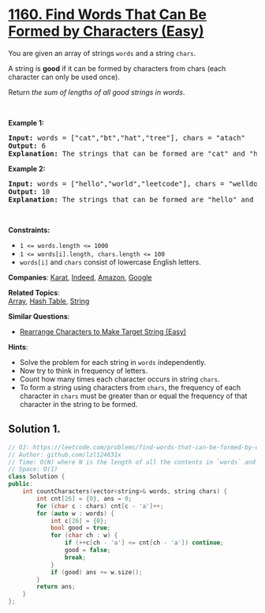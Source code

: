 # [1160. Find Words That Can Be Formed by Characters (Easy)](https://leetcode.com/problems/find-words-that-can-be-formed-by-characters)

<p>You are given an array of strings <code>words</code> and a string <code>chars</code>.</p>

<p>A string is <strong>good</strong> if it can be formed by characters from chars (each character can only be used once).</p>

<p>Return <em>the sum of lengths of all good strings in words</em>.</p>

<p>&nbsp;</p>
<p><strong class="example">Example 1:</strong></p>

<pre>
<strong>Input:</strong> words = [&quot;cat&quot;,&quot;bt&quot;,&quot;hat&quot;,&quot;tree&quot;], chars = &quot;atach&quot;
<strong>Output:</strong> 6
<strong>Explanation:</strong> The strings that can be formed are &quot;cat&quot; and &quot;hat&quot; so the answer is 3 + 3 = 6.
</pre>

<p><strong class="example">Example 2:</strong></p>

<pre>
<strong>Input:</strong> words = [&quot;hello&quot;,&quot;world&quot;,&quot;leetcode&quot;], chars = &quot;welldonehoneyr&quot;
<strong>Output:</strong> 10
<strong>Explanation:</strong> The strings that can be formed are &quot;hello&quot; and &quot;world&quot; so the answer is 5 + 5 = 10.
</pre>

<p>&nbsp;</p>
<p><strong>Constraints:</strong></p>

<ul>
	<li><code>1 &lt;= words.length &lt;= 1000</code></li>
	<li><code>1 &lt;= words[i].length, chars.length &lt;= 100</code></li>
	<li><code>words[i]</code> and <code>chars</code> consist of lowercase English letters.</li>
</ul>


**Companies**:
[Karat](https://leetcode.com/company/karat), [Indeed](https://leetcode.com/company/indeed), [Amazon](https://leetcode.com/company/amazon), [Google](https://leetcode.com/company/google)

**Related Topics**:  
[Array](https://leetcode.com/tag/array), [Hash Table](https://leetcode.com/tag/hash-table), [String](https://leetcode.com/tag/string)

**Similar Questions**:
* [Rearrange Characters to Make Target String (Easy)](https://leetcode.com/problems/rearrange-characters-to-make-target-string)

**Hints**:
* Solve the problem for each string in <code>words</code> independently.
* Now try to think in frequency of letters.
* Count how many times each character occurs in string <code>chars</code>.
* To form a string using characters from <code>chars</code>, the frequency of each character in <code>chars</code> must be greater than or equal the frequency of that character in the string to be formed.

## Solution 1.

```cpp
// OJ: https://leetcode.com/problems/find-words-that-can-be-formed-by-characters/
// Author: github.com/lzl124631x
// Time: O(N) where N is the length of all the contents in `words` and `chars`
// Space: O(1)
class Solution {
public:
    int countCharacters(vector<string>& words, string chars) {
        int cnt[26] = {0}, ans = 0;
        for (char c : chars) cnt[c - 'a']++;
        for (auto w : words) {
            int c[26] = {0};
            bool good = true;
            for (char ch : w) {
                if (++c[ch - 'a'] <= cnt[ch - 'a']) continue;
                good = false;
                break;
            }
            if (good) ans += w.size();
        }
        return ans;
    }
};
```